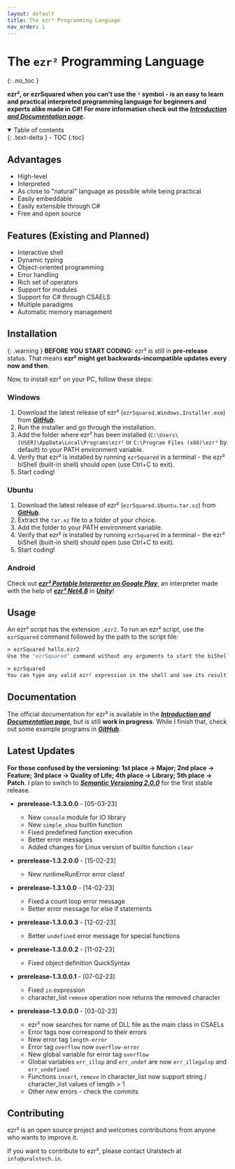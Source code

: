 ```yaml
---
layout: default
title: The ezr² Programming Language
nav_order: 1
---
```


# The `ezr²` Programming Language
{: .no_toc }

**ezr², or ezrSquared when you can't use the `²` symbol - is an easy to learn and practical interpreted programming language for beginners and experts alike made in C#!
For more information check out the [*Introduction and Documentation page*](https://uralstech.github.io/ezrSquared/Introduction).**

<details open markdown="block">
  <summary>
    Table of contents
  </summary>
  {: .text-delta }
- TOC
{:toc}
</details>

## Advantages

- High-level
- Interpreted
- As close to "natural" language as possible while being practical
- Easily embeddable
- Easily extensible through C#
- Free and open source

## Features (Existing and Planned)

- Interactive shell
- Dynamic typing
- Object-oriented programming
- Error handling
- Rich set of operators
- Support for modules
- Support for C# through CSAELS
- Multiple paradigms
- Automatic memory management

## Installation

{: .warning }
**BEFORE YOU START CODING:** ezr² is still in **pre-release** status. That means **ezr² might get backwards-incompatible updates every now and then**.

Now, to install ezr² on your PC, follow these steps:

### Windows
1. Download the latest release of ezr² (`ezrSquared.Windows.Installer.exe`) from [***GitHub***](https://github.com/Uralstech/ezrSquared/releases).
2. Run the installer and go through the installation.
3. Add the folder where ezr² has been installed (`C:\Users\[USER]\AppData\Local\Programs\ezr²` or `C:\Program Files (x86)\ezr²` by default) to your PATH environment variable.
4. Verify that ezr² is installed by running `ezrSquared` in a terminal - the ezr² biShell (built-in shell) should open (use Ctrl+C to exit).
5. Start coding!

### Ubuntu
1. Download the latest release of ezr² (`ezrSquared.Ubuntu.tar.xz`) from [***GitHub***](https://github.com/Uralstech/ezrSquared/releases).
2. Extract the `tar.xz` file to a folder of your choice.
3. Add the folder to your PATH environment variable.
4. Verify that ezr² is installed by running `ezrSquared` in a terminal - the ezr² biShell (built-in shell) should open (use Ctrl+C to exit).
5. Start coding!

### Android
Check out [***ezr² Portable Interpreter on Google Play***](https://play.google.com/store/apps/details?id=com.Uralstech.ezrSquaredPortableInterpreter), an interpreter made with the help of
[***ezr² Net4.8***](https://github.com/Uralstech/ezrSquaredNet4.8) in [***Unity***](https://unity.com/)!

## Usage

An ezr² script has the extension `.ezr2`. To run an ezr² script, use the `ezrSquared` command followed by the path to the script file:

```cmd
> ezrSquared hello.ezr2
Use the "ezrSquared" command without any arguments to start the biShell:

> ezrSquared
You can type any valid ezr² expression in the shell and see its result.
```

## Documentation
The official documentation for ezr² is available in the [***Introduction and Documentation page***](https://uralstech.github.io/ezrSquared/Introduction), but is still **work in progress**.
While I finish that, check out some example programs in [***GitHub***](https://github.com/Uralstech/ezrSquared/tree/master/Tests).

## Latest Updates
**For those confused by the versioning: 1st place -> Major; 2nd place -> Feature; 3rd place -> Quality of Life; 4th place -> Library; 5th place -> Patch**. I plan to switch to [***Semantic Versioning 2.0.0***](https://semver.org/) for the first stable release.

* **prerelease-1.3.3.0.0** - [05-03-23]
    * New `console` module for IO library
    * New `simple_show` builtin function
    * Fixed predefined function execution
    * Better error messages
    * Added changes for Linux version of builtin function `clear`

* **prerelease-1.3.2.0.0** - [15-02-23]
    * New runtimeRunError error class!

* **prerelease-1.3.1.0.0** - [14-02-23]
    * Fixed a count loop error message
    * Better error message for else if statements

* **prerelease-1.3.0.0.3** - [12-02-23]
    * Better `undefined` error message for special functions

* **prerelease-1.3.0.0.2** - [11-02-23]
    * Fixed object definition QuickSyntax

* **prerelease-1.3.0.0.1** - [07-02-23]
    * Fixed `in` expression
    * character_list `remove` operation now returns the removed character

* **prerelease-1.3.0.0.0** - [03-02-23]
    * ezr² now searches for name of DLL file as the main class in CSAELs
    * Error tags now correspond to their errors
    * New error tag `length-error`
    * Error tag `overflow` now `overflow-error`
    * New global variable for error tag `overflow`
    * Global variables `err_illop` and `err_undef` are now `err_illegalop` and `err_undefined`
    * Functions `insert`, `remove` in character_list now support string / character_list values of length > 1
    * Other new errors - check the commits

## Contributing
ezr² is an open source project and welcomes contributions from anyone who wants to improve it.

If you want to contribute to ezr², please contact Uralstech at `info@uralstech.in`.